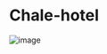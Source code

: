 # Chale-hotel

![image](https://github.com/Miria-Silva/Chale-hotel/assets/143202213/7005f4ea-9194-46a4-b779-838d43ed1849)
